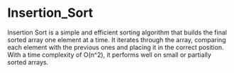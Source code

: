 # Insertion_Sort
Insertion Sort is a simple and efficient sorting algorithm that builds the final sorted array one element at a time. It iterates through the array, comparing each element with the previous ones and placing it in the correct position. With a time complexity of O(n^2), it performs well on small or partially sorted arrays.
